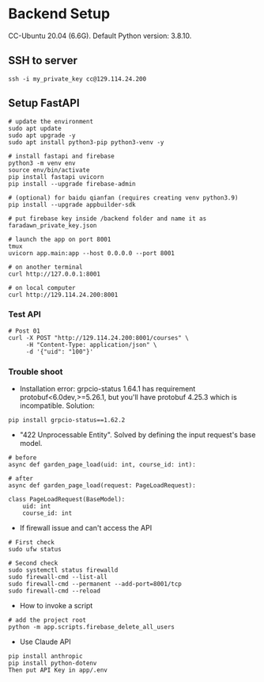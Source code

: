 # Backend Setup
CC-Ubuntu 20.04 (6.6G). Default Python version: 3.8.10.

## SSH to server
```
ssh -i my_private_key cc@129.114.24.200
```

## Setup FastAPI
```
# update the environment
sudo apt update
sudo apt upgrade -y
sudo apt install python3-pip python3-venv -y

# install fastapi and firebase
python3 -m venv env
source env/bin/activate
pip install fastapi uvicorn
pip install --upgrade firebase-admin

# (optional) for baidu qianfan (requires creating venv python3.9)
pip install --upgrade appbuilder-sdk

# put firebase key inside /backend folder and name it as
faradawn_private_key.json

# launch the app on port 8001
tmux
uvicorn app.main:app --host 0.0.0.0 --port 8001

# on another terminal
curl http://127.0.0.1:8001

# on local computer
curl http://129.114.24.200:8001
```



### Test API
```
# Post 01
curl -X POST "http://129.114.24.200:8001/courses" \
     -H "Content-Type: application/json" \
     -d '{"uid": "100"}'
```

### Trouble shoot
- Installation error: grpcio-status 1.64.1 has requirement protobuf<6.0dev,>=5.26.1, but you'll have protobuf 4.25.3 which is incompatible.
Solution:
```
pip install grpcio-status==1.62.2
```

- "422 Unprocessable Entity". Solved by defining the input request's base model.
```
# before
async def garden_page_load(uid: int, course_id: int):

# after
async def garden_page_load(request: PageLoadRequest):

class PageLoadRequest(BaseModel):
    uid: int
    course_id: int
```

- If firewall issue and can't access the API
```
# First check
sudo ufw status

# Second check
sudo systemctl status firewalld
sudo firewall-cmd --list-all
sudo firewall-cmd --permanent --add-port=8001/tcp
sudo firewall-cmd --reload
```

- How to invoke a script
```
# add the project root
python -m app.scripts.firebase_delete_all_users
```

- Use Claude API
```
pip install anthropic
pip install python-dotenv
Then put API Key in app/.env
```